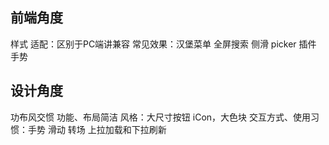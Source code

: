 ## 前端角度 ##
样式
适配：区别于PC端讲兼容
常见效果：汉堡菜单 全屏搜索 侧滑 picker
插件
手势


## 设计角度 ##
功布风交惯
功能、布局简洁
风格：大尺寸按钮 iCon，大色块
交互方式、使用习惯：手势 滑动 转场 上拉加载和下拉刷新